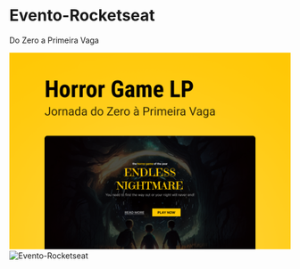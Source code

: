 # Evento-Rocketseat
Do Zero a Primeira Vaga

![Evento-Rocketseat](https://github.com/Patricia17991/Evento-Rocketseat/blob/main/Lading-page/src/assets/Cover.png?raw=true)
![Evento-Rocketseat]()
